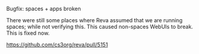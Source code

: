 Bugfix: spaces + apps broken

There were still some places where Reva assumed that we are running spaces; while not verifying this. This caused non-spaces WebUIs to break. This is fixed now.

https://github.com/cs3org/reva/pull/5151